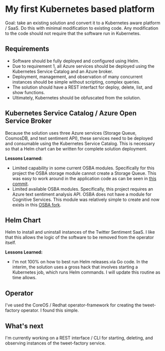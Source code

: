 # My first Kubernetes based platform

Goal: take an existing solution and convert it to a Kubernetes aware platform / SaaS. Do this with minimal modification to existing code. Any modification to the code should not require that the software run in Kubernetes.

## Requirements

- Software should be fully deployed and configured using Helm.
- Due to requirement 1, all Azure services should be deployed using the Kubernetes Service Catalog and an Azure broker.
- Deployment, management, and observation of many concurrent instances should be simple without scripting, complex queries.
- The solution should have a REST interfact for deploy, delete, list, and show functions.
- Ultimately, Kubernetes should be obfuscated from the solution.

## Kubernetes Service Catalog / Azure Open Service Broker

Because the solution uses three Azure services (Storage Queue, CosmosDB, and text sentiment API), these services need to be deployed and consumable using the Kubernetes Service Catalog. This is necessary so that a Helm chart can be written for complete solution deployment.

**Lessons Learned:**

- Limited capability in some current OSBA modules. Specifically for this project the OSBA storage module cannot create a Storage Queue. This was easy to work around in the application code as can be seen in [this commit](https://github.com/neilpeterson/twitter-sentiment-for-kubernetes/commit/a14024bae39e17e2ea198fe43d20a02b5c308ab9#diff-2b67715d77acf2f5347a37dfc08c362a).
- Limited available OSBA modules. Specifically, this project requires an Azure text sentiment analysis API. OSBA does not have a module for Cognitive Services. This module was relatively simple to create and now exists in this [OSBA fork](https://github.com/neilpeterson/open-service-broker-azure/tree/cognitive-services-text-analytics).

## Helm Chart

Helm to install and uninstall instances of the Twitter Sentiment SaaS. I like that this allows the logic of the software to be removed from the operator itself.

**Lessons Learned:**

- I'm not 100% on how to best run Helm releases.via Go code. In the interim, the solution uses a gross hack that involves starting a Kubernetes job, which runs Helm commands. I will update this routine as time allows.

## Operator

I've used the CoreOS / Redhat operator-framework for creating the tweet-factory operator. I found this simple.

## What's next

I'm currently working on a REST interface / CLI for starting, deleting, and observing instances of the tweet-factory service.